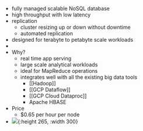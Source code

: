 - fully managed scalable NoSQL database
- high throughput with low latency
- replication
	- cluster resizing up or down without downtime
	- automated replication
- designed for terabyte to petabyte scale workloads
-
- Why?
	- real time app serving
	- large scale analytical workloads
	- ideal for MapReduce operations
	- integrates well with all the existing big data tools
		- [[Hadoop]]
		- [[GCP Dataflow]]
		- [[GCP Cloud Dataproc]]
		- Apache HBASE
- Price
	- $0.65 per hour per node
- ![](https://www.computerhope.com/jargon/b/bigtable.jpg){:height 265, :width 300}
